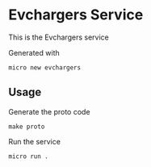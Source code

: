 # Evchargers Service

This is the Evchargers service

Generated with

```
micro new evchargers
```

## Usage

Generate the proto code

```
make proto
```

Run the service

```
micro run .
```